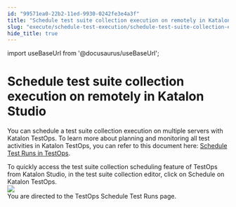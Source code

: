 ```yaml
---
id: "99571ea0-22b2-11ed-9930-0242fe3e4a3f"
title: "Schedule test suite collection execution on remotely in Katalon Studio"
slug: "execute/schedule-test-execution/schedule-test-suite-collection-execution-on-remotely-in-katalon-studio"
hide_title: true
---
```

import useBaseUrl from '@docusaurus/useBaseUrl';


# <a id="task-1974" class="anchor_top_offset"/><a id="ariaid-title1" class="anchor_top_offset"/>Schedule test suite collection execution on remotely in Katalon Studio

<section xmlns="http://www.w3.org/1999/xhtml" className="section context"><p className="p">You can schedule a test suite collection execution on multiple servers with <span className="ph">Katalon TestOps</span>. To learn more about planning and monitoring all test activities in <span className="ph">Katalon TestOps</span>, you can refer to this document here: <a className="xref" href="/execute/schedule-test-execution/schedule-test-runs-in-testops">Schedule Test Runs in TestOps</a>.</p></section> 
<div xmlns="http://www.w3.org/1999/xhtml" className="li step p"><span className="ph cmd">To quickly access the test suite collection scheduling feature of TestOps from <span className="ph">Katalon Studio</span>, in the test suite collection editor, click on <span className="ph uicontrol">Schedule on Katalon TestOps</span>.</span><div className="itemgroup stepxmp"> <img className="image" width={700} src={useBaseUrl("/d5f31d70-6257-11ed-a602-0242cfbc79b5.png")} /></div></div>
<section xmlns="http://www.w3.org/1999/xhtml" className="section result">You are directed to the TestOps Schedule Test Runs page.</section> 
